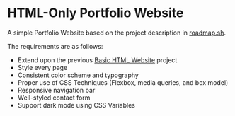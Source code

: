 # HTML-Only Portfolio Website

A simple Portfolio Website based on the project description in <a href="https://roadmap.sh/projects/portfolio-website" target="_blank">roadmap.sh</a>.

The requirements are as follows:
- Extend upon the previous <a href="../002. Basic HTML Website/index.html" target="_blank">Basic HTML Website</a> project
- Style every page
- Consistent color scheme and typography
- Proper use of CSS Techniques (Flexbox, media queries, and box model)
- Responsive navigation bar
- Well-styled contact form
- Support dark mode using CSS Variables